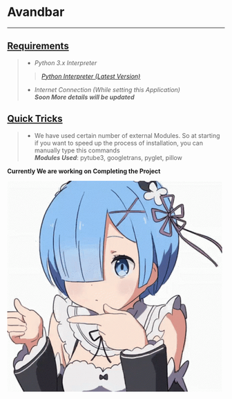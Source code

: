 <h1 title='ToolKit'>Avandbar</h1><hr>

<h2><u>Requirements</u></h2>

> * <i> Python 3.x Interpreter <br>
>> <a title='Link for the latest Version' href='https://www.python.org/downloads/'> Python Interpreter (Latest Version)</a>
>* Internet Connection (While setting this Application)<br></i>
> ***Soon More details will be updated***

<h2><u>Quick Tricks</u></h2>

> * We have used certain number of external Modules. So at starting if you want to speed up the process of installation, you can manually type this commands  
 ***Modules Used***: pytube3, googletrans, pyglet, pillow
 

**Currently We are working on Completing the Project**

<img src='https://github.com/RahulARanger/ToolKit/blob/master/Resources/Media/rem.gif'>
